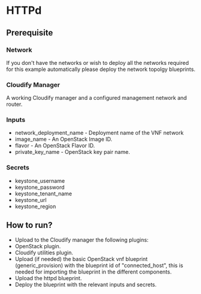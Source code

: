 # HTTPd
## Prerequisite
### Network
If you don't have the networks or wish to deploy all the networks required for this
example automatically please deploy the network topolgy blueprints.
### Cloudify Manager
A working Cloudify manager and a configured management network and router.
### Inputs
* network_deployment_name - Deployment name of the VNF network
* image_name - An OpenStack Image ID.
* flavor - An OpenStack Flavor ID.
* private_key_name - OpenStack key pair name.
### Secrets
* keystone_username
* keystone_password
* keystone_tenant_name
* keystone_url
* keystone_region

## How to run?
* Upload to the Cloudify manager the following plugins:
 * OpenStack plugin.
 * Cloudify utilities plugin.
* Upload (if needed) the basic OpenStack vnf blueprint (generic_provision) with the blueprint id of "connected_host",
this is needed for importing the blueprint in the different components.
* Upload the httpd blueprint.
* Deploy the blueprint with the relevant inputs and secrets.
